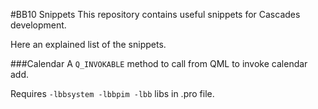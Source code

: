 #BB10 Snippets
This repository contains useful snippets for Cascades development.

Here an explained list of the snippets.

###Calendar
A `Q_INVOKABLE` method to call from QML to invoke calendar add.

Requires `-lbbsystem -lbbpim -lbb` libs in .pro file.

